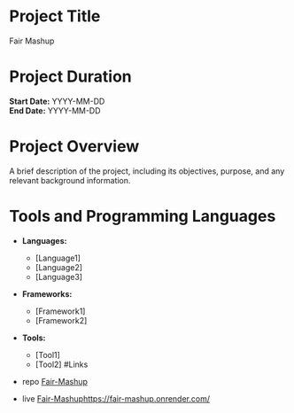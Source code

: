 # Project Title
Fair Mashup

# Project Duration
**Start Date:** YYYY-MM-DD  
**End Date:** YYYY-MM-DD

# Project Overview
A brief description of the project, including its objectives, purpose, and any relevant background information.

# Tools and Programming Languages
- **Languages:** 
  - [Language1]
  - [Language2]
  - [Language3]

- **Frameworks:** 
  - [Framework1]
  - [Framework2]

- **Tools:** 
  - [Tool1]
  - [Tool2]
#Links
- repo [Fair-Mashup](https://github.com/yesetoda/Fair-Mashup)
- live [Fair-Mashup]()https://fair-mashup.onrender.com/
